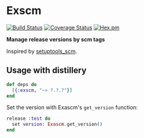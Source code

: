 # Exscm

[![Build Status](https://travis-ci.org/treebee/exscm.svg?branch=master)](https://travis-ci.org/treebee/exscm)
[![Coverage Status](https://coveralls.io/repos/github/treebee/exscm/badge.svg?branch=master)](https://coveralls.io/github/treebee/exscm?branch=master)
[![Hex.pm](https://img.shields.io/hexpm/v/exscm.svg)](https://hex.pm/packages/exscm)

**Manage release versions by scm tags**

Inspired by [setuptools_scm](https://github.com/pypa/setuptools_scm).

## Usage with distillery

```elixir
def deps do
  [{:exscm, "~> ?.?.?"}]
end
```

Set the version with Exascm's `get_version` function:

```elixir
release :test do
  set version: Exascm.get_version()
end
```

